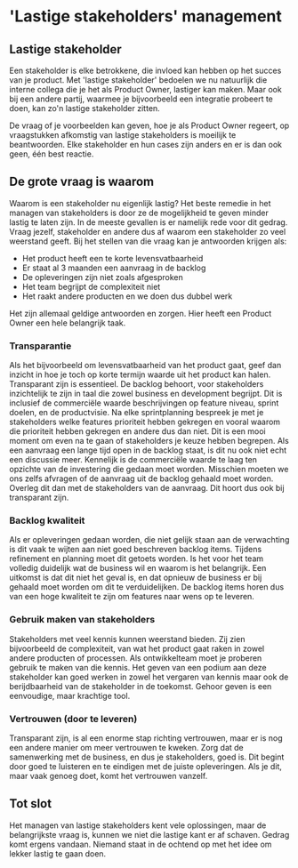 # 'Lastige stakeholders' management

## Lastige stakeholder
Een stakeholder is elke betrokkene, die invloed kan hebben op het succes van je product. Met 'lastige stakeholder' bedoelen we nu natuurlijk die interne collega die je het als Product Owner, lastiger kan maken. Maar ook bij een andere partij, waarmee je bijvoorbeeld een integratie probeert te doen, kan zo'n lastige stakeholder zitten.

De vraag of je voorbeelden kan geven, hoe je als Product Owner regeert, op vraagstukken afkomstig van lastige stakeholders is moeilijk te beantwoorden. Elke stakeholder en hun cases zijn anders en er is dan ook geen, één best reactie.

## De grote vraag is waarom
Waarom is een stakeholder nu eigenlijk lastig? Het beste remedie in het managen van stakeholders is door ze de mogelijkheid te geven minder lastig te laten zijn. In de meeste gevallen is er namelijk rede voor dit gedrag. Vraag jezelf, stakeholder en andere dus af waarom een stakeholder zo veel weerstand geeft. Bij het stellen van die vraag kan je antwoorden krijgen als:
- Het product heeft een te korte levensvatbaarheid
- Er staat al 3 maanden een aanvraag in de backlog
- De opleveringen zijn niet zoals afgesproken
- Het team begrijpt de complexiteit niet 
- Het raakt andere producten en we doen dus dubbel werk

Het zijn allemaal geldige antwoorden en zorgen. Hier heeft een Product Owner een hele belangrijk taak.

### Transparantie
Als het bijvoorbeeld om levensvatbaarheid van het product gaat, geef dan inzicht in hoe je toch op korte termijn waarde uit het product kan halen. Transparant zijn is essentieel. De backlog behoort, voor stakeholders inzichtelijk te zijn in taal die zowel business en development begrijpt. Dit is inclusief de commerciële waarde beschrijvingen op feature niveau, sprint doelen, en de productvisie.
Na elke sprintplanning bespreek je met je stakeholders welke features prioriteit hebben gekregen en vooral waarom die prioriteit hebben gekregen en andere dus dan niet. Dit is een mooi moment om even na te gaan of stakeholders je keuze hebben begrepen.
Als een aanvraag een lange tijd open in de backlog staat, is dit nu ook niet echt een discussie meer. Kennelijk is de commerciële waarde te laag ten opzichte van de investering die gedaan moet worden. Misschien moeten we ons zelfs afvragen of de aanvraag uit de backlog gehaald moet worden. Overleg dit dan met de stakeholders van de aanvraag. Dit hoort dus ook bij transparant zijn.
### Backlog kwaliteit
Als er opleveringen gedaan worden, die niet gelijk staan aan de verwachting is dit vaak te wijten aan niet goed beschreven backlog items. Tijdens refinement en planning moet dit getoets worden. Is het voor het team volledig duidelijk wat de business wil en waarom is het belangrijk. Een uitkomst is dat dit niet het geval is, en dat opnieuw de business er bij gehaald moet worden om dit te verduidelijken. De backlog items horen dus van een hoge kwaliteit te zijn om features naar wens op te leveren.
### Gebruik maken van stakeholders
Stakeholders met veel kennis kunnen weerstand bieden. Zij zien bijvoorbeeld de complexiteit, van wat het product gaat raken in zowel andere producten of processen. Als ontwikkelteam moet je proberen gebruik te maken van die kennis. Het geven van een podium aan deze stakeholder kan goed werken in zowel het vergaren van kennis maar ook de berijdbaarheid van de stakeholder in de toekomst. Gehoor geven is een eenvoudige, maar krachtige tool.
### Vertrouwen (door te leveren)
Transparant zijn, is al een enorme stap richting vertrouwen, maar er is nog een andere manier om meer vertrouwen te kweken. Zorg dat de samenwerking met de business, en dus je stakeholders, goed is. Dit begint door goed te luisteren en te eindigen met de juiste opleveringen. Als je dit, maar vaak genoeg doet, komt het vertrouwen vanzelf.

## Tot slot
Het managen van lastige stakeholders kent vele oplossingen, maar de belangrijkste vraag is, kunnen we niet die lastige kant er af schaven. Gedrag komt ergens vandaan. Niemand staat in de ochtend op met het idee om lekker lastig te gaan doen.

